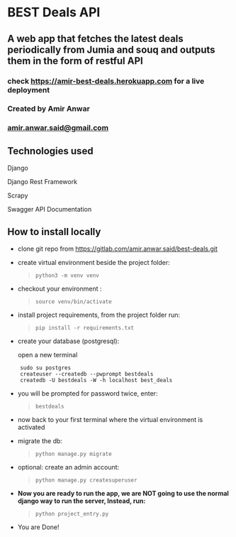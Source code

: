 # BEST Deals API
## A web app that fetches the latest deals periodically from Jumia and souq and outputs them in the form of restful API
### check https://amir-best-deals.herokuapp.com for a live deployment
### Created by Amir Anwar
### amir.anwar.said@gmail.com

## Technologies used
Django

Django Rest Framework

Scrapy

Swagger API Documentation

## How to install locally

* clone git repo from https://gitlab.com/amir.anwar.said/best-deals.git

* create virtual environment beside the project folder:

    >`python3 -m venv venv`

* checkout your environment :
    > `source venv/bin/activate`
* install project requirements, from the project folder run:
    > `pip install -r requirements.txt`
* create your database (postgresql):
    
    open a new terminal
    
```
    sudo su postgres
    createuser --createdb --pwprompt bestdeals
    createdb -U bestdeals -W -h localhost best_deals
```

* you will be prompted for password twice, enter:

    >`bestdeals`

* now back to your first terminal where the virtual environment is activated

* migrate the db:

    >`python manage.py migrate`

* optional: create an admin account:

    >`python manage.py createsuperuser`

* **Now you are ready to run the app, we are NOT going to use the normal django way to run the server, Instead, run:**

    >`python project_entry.py`

* You are Done!


